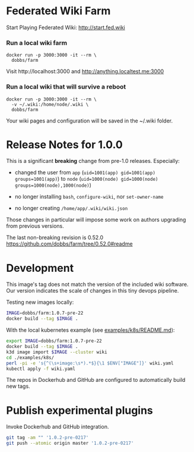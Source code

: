 # Federated Wiki Farm

Start Playing Federated Wiki: http://start.fed.wiki

### Run a local wiki farm

    docker run -p 3000:3000 -it --rm \
      dobbs/farm

Visit http://localhost:3000 and http://anything.localtest.me:3000

### Run a local wiki that will survive a reboot

    docker run -p 3000:3000 -it --rm \
      -v ~/.wiki:/home/node/.wiki \
      dobbs/farm

Your wiki pages and configuration will be saved in the ~/.wiki folder.

# Release Notes for 1.0.0

This is a significant **breaking** change from pre-1.0 releases. Especially:

* changed the user from `app` (`uid=1001(app) gid=1001(app) groups=1001(app)`)
  to `node` (`uid=1000(node) gid=1000(node) groups=1000(node),1000(node)`)

* no longer installing `bash`, `configure-wiki`, nor `set-owner-name`

* no longer creating `/home/app/.wiki/wiki.json`

Those changes in particular will impose some work on authors upgrading
from previous versions.

The last non-breaking revision is 0.52.0 https://github.com/dobbs/farm/tree/0.52.0#readme

# Development

This image's tag does not match the version of the included wiki
software. Our version indicates the scale of changes in this tiny
devops pipeline.

Testing new images locally:

``` bash
IMAGE=dobbs/farm:1.0.7-pre-22
docker build --tag $IMAGE .
```

With the local kubernetes example (see [examples/k8s/README.md](./examples/k8s/README.md)):

``` bash
export IMAGE=dobbs/farm:1.0.7-pre-22
docker build --tag $IMAGE .
k3d image import $IMAGE --cluster wiki
cd ./examples/k8s/
perl -pi -e 's{^(\s+image:\s*).*$}{\1 $ENV["IMAGE"]}' wiki.yaml
kubectl apply -f wiki.yaml
```

The repos in Dockerhub and GitHub are configured to automatically build new tags.

# Publish experimental plugins

Invoke Dockerhub and GitHub integration.
``` bash
git tag -am "" '1.0.2-pre-0217'
git push --atomic origin master '1.0.2-pre-0217'
```
